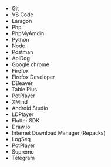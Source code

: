 - Git
- VS Code
- Laragon
- Php
- PhpMyAmdin
- Python
- Node
- Postman
- ApiDog
- Google chrome
- Firefox
- Firefox Developer
- DBeaver
- Table Plus
- PotPlayer
- XMind
- Android Studio
- LDPlayer
- Flutter SDK
- Draw.io
- Internet Download Manager (Repacks)
- LogSeq
- PotPlayer
- Supremo
- Telegram